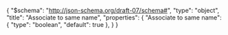 {
  "$schema": "http://json-schema.org/draft-07/schema#",
  "type": "object",
  "title": "Associate to same name",
  "properties": {
    "Associate to same name": {
      "type": "boolean",
      "default": true
    },
  }
}

